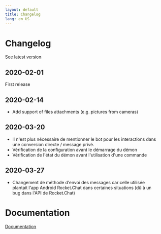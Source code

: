 ```yaml
---
layout: default
title: Changelog
lang: en_US
---
```


# Changelog

[See latest version](#tocAnchor-1-1-4)

## 2020-02-01

First release

## 2020-02-14

- Add support of files attachments (e.g. pictures from cameras)

## 2020-03-20

- Il n'est plus nécessaire de mentionner le bot pour les interactions dans une conversion directe / message privé.
- Vérification de la configuration avant le démarrage du démon
- Vérification de l'état du démon avant l'utilisation d'une commande

## 2020-03-27

- Changement de méthode d'envoi des messages car celle utilisée plantait l'app Android Rocket.Chat dans certaines situations (dû à un bug dans l'API de Rocket.Chat)

# Documentation

[Documentation]({{site.baseurl}}/)
